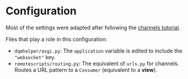 # Configuration

Most of the settings were adapted after following the 
[channels tutorial](https://channels.readthedocs.io/en/latest/tutorial/).

Files that play a role in this configuration:

- `dqmhelper/asgi.py`: The `application` variable is edited to include the
`"websocket"` key.
- `remotescripts/routing.py`: The equivalent of `urls.py` for channels. Routes
a URL pattern to a `Consumer` (equivalent to a **view**).
